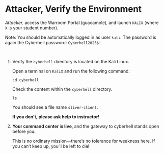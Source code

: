 # Attacker, Verify the Environment


*Attacker*, access the Warroom Portal (guacamole), and launch `KALIX` (where `X` is your student number).


<div class="info">

Note: You should be automatically logged in as user `kali`. The password is again the Cyberhell password: `Cyberhell2025$!`

</div>

<br>

1. Verify the `cyberhell` directory is located on the Kali Linux. 

    Open a terminal on `KaliX` and run the following command:

    ```
    cd cyberhell
    ```

    Check the content within the `cyberhell` directory.
    ```
    ls
    ```

    You should see a file name `sliver-client`.

    <div class="red">

    **If you don't, please ask help to instructor!**
    </div>

1. **Your command center is live**, and the gateway to cyberhell stands open before you. 

    This is no ordinary mission—there’s no tolerance for weakness here. If you can’t keep up, you’ll be left to die!